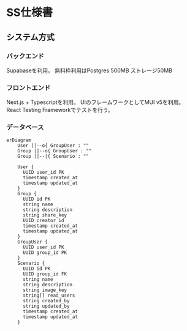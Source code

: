 # SS仕様書

## システム方式

### バックエンド

Supabaseを利用。
無料枠利用はPostgres 500MB
ストレージ50MB

### フロントエンド

Next.js + Typescriptを利用。
UIのフレームワークとしてMUI v5を利用。
React Testing Frameworkでテストを行う。

### データベース

```mermaid
erDiagram
    User ||--o{ GroupUser : ""
    Group ||--o{ GroupUser : ""
    Group ||--|{ Scenario : ""
    
    User {
      UUID user_id PK
      timestamp created_at
      timestamp updated_at
    }
    Group {
      UUID id PK
      string name
      string description
      string share_key
      UUID creator_id
      timestamp created_at
      timestamp updated_at
    }
    GroupUser {
      UUID user_id PK
      UUID group_id PK
    }
    Scenario {
      UUID id PK
      UUID group_id FK
      string name
      string description
      string image_key
      string[] read_users
      string created_by
      string updated_by
      timestamp created_at
      timestamp updated_at
    }
```
